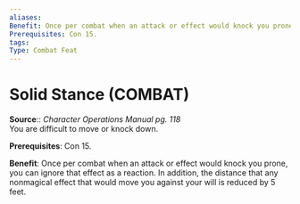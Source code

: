 ```yaml
---
aliases: 
Benefit: Once per combat when an attack or effect would knock you prone, you can ignore that effect as a reaction. In addition, the distance that any nonmagical effect that would move you against your will is reduced by 5 feet.
Prerequisites: Con 15.
tags: 
Type: Combat Feat
---
```


# Solid Stance (COMBAT)

**Source**:: _Character Operations Manual pg. 118_  
You are difficult to move or knock down.

**Prerequisites**: Con 15.

**Benefit**: Once per combat when an attack or effect would knock you prone, you can ignore that effect as a reaction. In addition, the distance that any nonmagical effect that would move you against your will is reduced by 5 feet.
